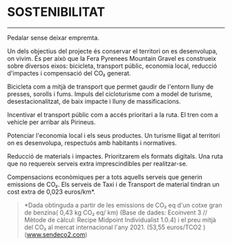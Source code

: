 # SOSTENIBILITAT

---

Pedalar sense deixar empremta.

Un dels objectius del projecte és conservar el territori on es desenvolupa, on vivim. És per això que la Fera Pyrenees Mountain Gravel es construeix sobre diversos eixos: bicicleta, transport públic, economia local, reducció d'impactes i compensació del CO₂ generat.

Bicicleta com a mitjà de transport que permet gaudir de l'entorn lluny de presses, sorolls i fums. Impuls del cicloturisme com a model de turisme, desestacionalitzat, de baix impacte i lluny de massificacions.

Incentivar el transport públic com a accés prioritari a la ruta. El tren com a vehicle per arribar als Pirineus.

Potenciar l'economia local i els seus productes. Un turisme lligat al territori on es desenvolupa, respectuós amb habitants i normatives.

Reducció de materials i impactes. Prioritzarem els formats digitals. Una ruta que no requereix serveis extra imprescindibles per realitzar-se.

Compensacions econòmiques per a tots aquells serveis que generin emissions de CO₂. Els serveis de Taxi i de Transport de material tindran un cost extra de 0,023 euros/km\*.

> \*Dada obtinguda a partir de les emissions de CO₂ eq d'un cotxe gran de benzina( 0,43 kg CO₂ eq/ km) (Base de dades: Ecoinvent 3 // Mètode de càlcul: Recipe Midpoint Individualist 1.0.4) i el preu mitjà del CO₂ al mercat internacional l'any 2021. (53,55 euros/TCO2 ) (www.sendeco2.com)
